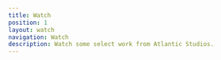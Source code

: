 ```yaml
---
title: Watch
position: 1
layout: watch
navigation: Watch
description: Watch some select work from Atlantic Studios.
---
```


